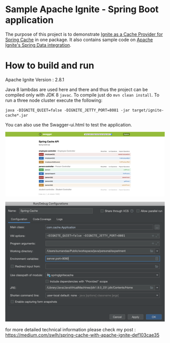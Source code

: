 # Sample Apache Ignite - Spring Boot application
The purpose of this project is to demonstrate [Ignite as a Cache Provider for Spring Cache](https://apacheignite-mix.readme.io/docs/spring-caching) in one package.
It also contains sample code on [Apache Ignite's Spring Data integration](https://apacheignite-mix.readme.io/docs/spring-data).

# How to build and run
Apache Ignite Version : 2.8.1

Java 8 lambdas are used here and there and thus the project can be compiled only with JDK 8 `javac`.
To compile just do `mvn clean install`.
To run a three node cluster execute the following:
```
java -DIGNITE_QUIET=false -DIGNITE_JETTY_PORT=8081 -jar target/ignite-cache*.jar
```

You can also use the Swagger-ui.html to test the application.

![alt text](A.png)

![alt text](B.png)

for more detailed technical information please check my post : https://medium.com/swlh/spring-cache-with-apache-ignite-def103cae35

